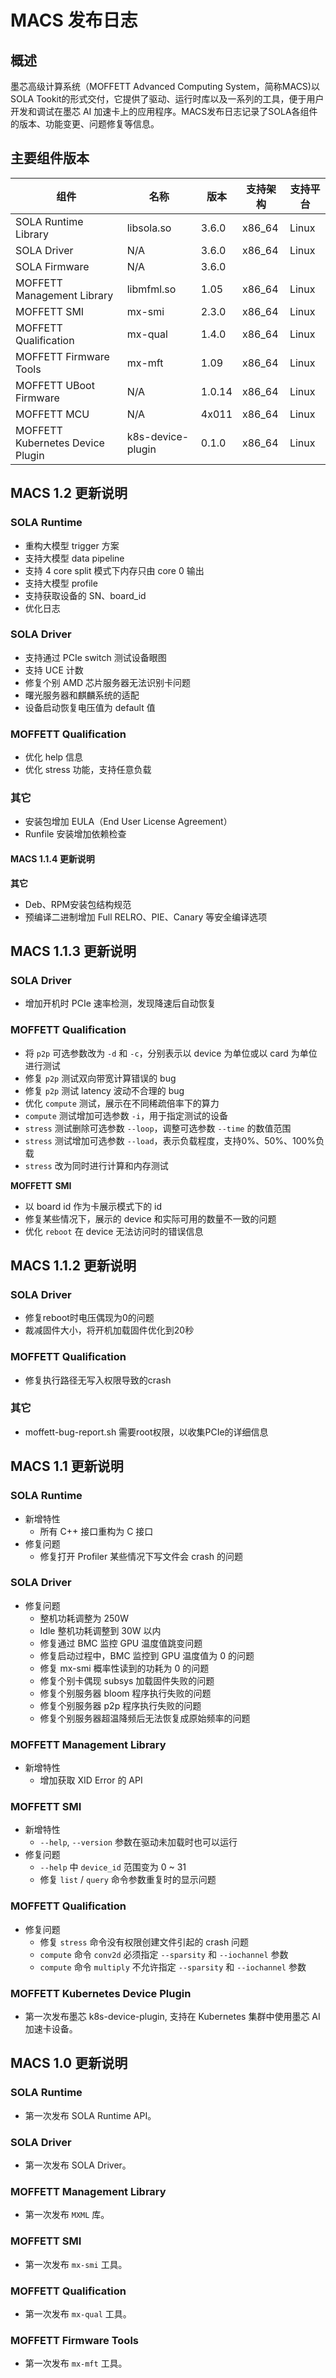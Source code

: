 # MACS 发布日志

## 概述

墨芯高级计算系统（MOFFETT Advanced Computing System，简称MACS)以SOLA Tookit的形式交付，它提供了驱动、运行时库以及一系列的工具，便于用户开发和调试在墨芯 AI 加速卡上的应用程序。MACS发布日志记录了SOLA各组件的版本、功能变更、问题修复等信息。

## 主要组件版本

| **组件**                         | **名称**          | **版本** | **支持架构** | **支持平台** |
| -------------------------------- | ----------------- | -------- | ------------ | ------------ |
| SOLA Runtime Library             | libsola.so        | 3.6.0    | x86_64       | Linux        |
| SOLA Driver                      | N/A               | 3.6.0    | x86_64       | Linux        |
| SOLA Firmware                    | N/A               | 3.6.0    |              |              |
| MOFFETT Management Library       | libmfml.so        | 1.05     | x86_64       | Linux        |
| MOFFETT SMI                      | mx-smi            | 2.3.0    | x86_64       | Linux        |
| MOFFETT Qualification            | mx-qual           | 1.4.0    | x86_64       | Linux        |
| MOFFETT Firmware Tools           | mx-mft            | 1.09     | x86_64       | Linux        |
| MOFFETT UBoot Firmware           | N/A               | 1.0.14   | x86_64       | Linux        |
| MOFFETT MCU                      | N/A               | 4x011    | x86_64       | Linux        |
| MOFFETT Kubernetes Device Plugin | k8s-device-plugin | 0.1.0    | x86_64       | Linux        |

## MACS 1.2 更新说明

### **SOLA Runtime**

- 重构大模型 trigger 方案
- 支持大模型 data pipeline
- 支持 4 core split 模式下内存只由 core 0 输出
- 支持大模型 profile
- 支持获取设备的 SN、board_id
- 优化日志

### **SOLA Driver**

- 支持通过 PCIe switch 测试设备眼图
- 支持 UCE 计数
- 修复个别 AMD 芯片服务器无法识别卡问题
- 曙光服务器和麒麟系统的适配
- 设备启动恢复电压值为 default 值

### **MOFFETT Qualification**

- 优化 help 信息
- 优化 stress 功能，支持任意负载

### 其它

- 安装包增加 EULA（End User License Agreement）
- Runfile 安装增加依赖检查

#### MACS 1.1.4 更新说明

**其它**

- Deb、RPM安装包结构规范
- 预编译二进制增加 Full RELRO、PIE、Canary 等安全编译选项

## MACS 1.1.3 更新说明

### **SOLA Driver**

- 增加开机时 PCIe 速率检测，发现降速后自动恢复

### **MOFFETT Qualification**

- 将 `p2p` 可选参数改为 `-d` 和 `-c`，分别表示以 device 为单位或以 card 为单位进行测试
- 修复 `p2p` 测试双向带宽计算错误的 bug
- 修复 `p2p` 测试 latency 波动不合理的 bug
- 优化 `compute` 测试，展示在不同稀疏倍率下的算力
- `compute` 测试增加可选参数 `-i`，用于指定测试的设备
- `stress` 测试删除可选参数 `--loop`，调整可选参数 `--time` 的数值范围
- `stress` 测试增加可选参数 `--load`，表示负载程度，支持0%、50%、100%负载
- `stress` 改为同时进行计算和内存测试

**MOFFETT** **SMI**

- 以 board id 作为卡展示模式下的 id
- 修复某些情况下，展示的 device 和实际可用的数量不一致的问题
- 优化 `reboot` 在 device 无法访问时的错误信息

## **MACS 1.1.2 更新说明**

### **SOLA Driver**

- 修复reboot时电压偶现为0的问题
- 裁减固件大小，将开机加载固件优化到20秒

### **MOFFETT Qualification**

- 修复执行路径无写入权限导致的crash

### **其它**

- moffett-bug-report.sh 需要root权限，以收集PCIe的详细信息

## **MACS 1.1 更新说明**

### **SOLA Runtime**

- 新增特性
  - 所有 C++ 接口重构为 C 接口
- 修复问题
  - 修复打开 Profiler 某些情况下写文件会 crash 的问题

### **SOLA Driver**

- 修复问题
  - 整机功耗调整为 250W
  - Idle 整机功耗调整到 30W 以内
  - 修复通过 BMC 监控 GPU 温度值跳变问题
  - 修复启动过程中，BMC 监控到 GPU 温度值为 0 的问题
  - 修复 mx-smi 概率性读到的功耗为 0 的问题
  - 修复个别卡偶现 subsys 加载固件失败的问题
  - 修复个别服务器 bloom 程序执行失败的问题
  - 修复个别服务器 p2p 程序执行失败的问题
  - 修复个别服务器超温降频后无法恢复成原始频率的问题

### **MOFFETT Management Library**

- 新增特性
  - 增加获取 XID Error 的 API

### **MOFFETT SMI**

- 新增特性
  - `--help`, `--version` 参数在驱动未加载时也可以运行
- 修复问题
  - `--help` 中 `device_id` 范围变为 0 ~ 31
  - 修复 `list` / `query` 命令参数重复时的显示问题

### **MOFFETT Qualification**

- 修复问题
  - 修复 `stress` 命令没有权限创建文件引起的 crash 问题
  - `compute` 命令 `conv2d` 必须指定 `--sparsity` 和 `--iochannel` 参数
  - `compute` 命令 `multiply` 不允许指定 `--sparsity` 和 `--iochannel` 参数

### **MOFFETT Kubernetes Device Plugin**

- 第一次发布墨芯 k8s-device-plugin, 支持在 Kubernetes 集群中使用墨芯 AI 加速卡设备。

## **MACS 1.0 更新说明**

### **SOLA Runtime**

- 第一次发布 SOLA Runtime API。

### **SOLA Driver**

- 第一次发布 SOLA Driver。

### **MOFFETT Management Library**

- 第一次发布 `MXML` 库。

### **MOFFETT SMI**

- 第一次发布 `mx-smi` 工具。

### **MOFFETT Qualification**

- 第一次发布 `mx-qual` 工具。

### **MOFFETT Firmware Tools**

- 第一次发布 `mx-mft` 工具。
